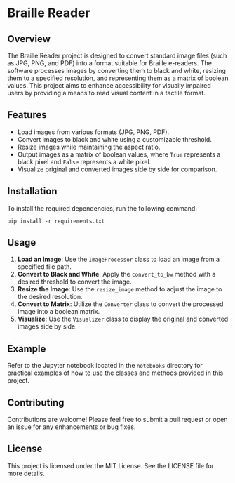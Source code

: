 # Braille Reader

## Overview
The Braille Reader project is designed to convert standard image files (such as JPG, PNG, and PDF) into a format suitable for Braille e-readers. The software processes images by converting them to black and white, resizing them to a specified resolution, and representing them as a matrix of boolean values. This project aims to enhance accessibility for visually impaired users by providing a means to read visual content in a tactile format.

## Features
- Load images from various formats (JPG, PNG, PDF).
- Convert images to black and white using a customizable threshold.
- Resize images while maintaining the aspect ratio.
- Output images as a matrix of boolean values, where `True` represents a black pixel and `False` represents a white pixel.
- Visualize original and converted images side by side for comparison.

## Installation
To install the required dependencies, run the following command:

```
pip install -r requirements.txt
```

## Usage
1. **Load an Image**: Use the `ImageProcessor` class to load an image from a specified file path.
2. **Convert to Black and White**: Apply the `convert_to_bw` method with a desired threshold to convert the image.
3. **Resize the Image**: Use the `resize_image` method to adjust the image to the desired resolution.
4. **Convert to Matrix**: Utilize the `Converter` class to convert the processed image into a boolean matrix.
5. **Visualize**: Use the `Visualizer` class to display the original and converted images side by side.

## Example
Refer to the Jupyter notebook located in the `notebooks` directory for practical examples of how to use the classes and methods provided in this project.

## Contributing
Contributions are welcome! Please feel free to submit a pull request or open an issue for any enhancements or bug fixes.

## License
This project is licensed under the MIT License. See the LICENSE file for more details.